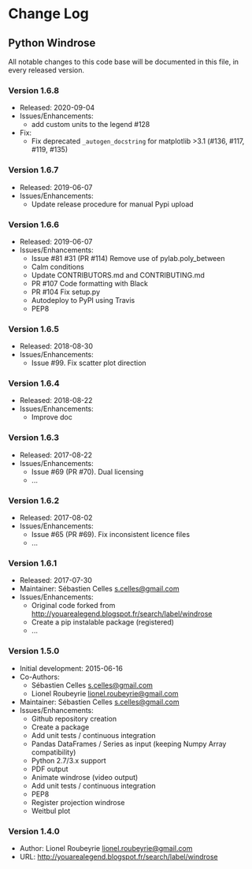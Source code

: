 # Change Log

## Python Windrose

All notable changes to this code base will be documented in this file,
in every released version.

### Version 1.6.8

- Released: 2020-09-04
- Issues/Enhancements:
  - add custom units to the legend #128
- Fix:
  - Fix deprecated `_autogen_docstring` for matplotlib >3.1 (#136, #117, #119, #135)

### Version 1.6.7

- Released: 2019-06-07
- Issues/Enhancements:
  - Update release procedure for manual Pypi upload

### Version 1.6.6

- Released: 2019-06-07
- Issues/Enhancements:
  - Issue #81 #31 (PR #114) Remove use of pylab.poly_between
  - Calm conditions
  - Update CONTRIBUTORS.md and CONTRIBUTING.md
  - PR #107 Code formatting with Black
  - PR #104  Fix setup.py
  - Autodeploy to PyPI using Travis
  - PEP8

### Version 1.6.5

- Released: 2018-08-30
- Issues/Enhancements:
  - Issue #99. Fix scatter plot direction

### Version 1.6.4

- Released: 2018-08-22
- Issues/Enhancements:
  - Improve doc

### Version 1.6.3

- Released: 2017-08-22
- Issues/Enhancements:
  - Issue #69 (PR #70). Dual licensing
  - ...

### Version 1.6.2

- Released: 2017-08-02
- Issues/Enhancements:
  - Issue #65 (PR #69). Fix inconsistent licence files
  - ...

### Version 1.6.1

- Released: 2017-07-30
- Maintainer: Sébastien Celles <s.celles@gmail.com>
- Issues/Enhancements:
  - Original code forked from http://youarealegend.blogspot.fr/search/label/windrose
  - Create a pip instalable package (registered)
  - ...

### Version 1.5.0

- Initial development: 2015-06-16
- Co-Authors:
  - Sébastien Celles <s.celles@gmail.com>
  - Lionel Roubeyrie <lionel.roubeyrie@gmail.com>
- Maintainer: Sébastien Celles <s.celles@gmail.com>
- Issues/Enhancements:
  - Github repository creation
  - Create a package
  - Add unit tests / continuous integration
  - Pandas DataFrames / Series as input (keeping Numpy Array compatibility)
  - Python 2.7/3.x support
  - PDF output
  - Animate windrose (video output)
  - Add unit tests / continuous integration
  - PEP8
  - Register projection windrose
  - Weitbul plot
  

### Version 1.4.0

- Author: Lionel Roubeyrie <lionel.roubeyrie@gmail.com>
- URL: http://youarealegend.blogspot.fr/search/label/windrose
